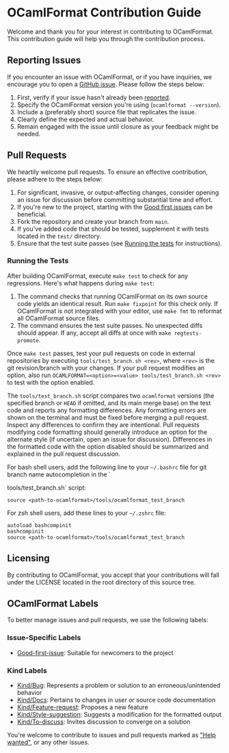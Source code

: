 # OCamlFormat Contribution Guide

Welcome and thank you for your interest in contributing to OCamlFormat. This contribution guide will help you through the contribution process.

## Reporting Issues

If you encounter an issue with OCamlFormat, or if you have inquiries, we encourage you to open a [GitHub issue](https://github.com/ocaml-ppx/ocamlformat/issues/). Please follow the steps below:

1. First, verify if your issue hasn't already been [reported](https://github.com/ocaml-ppx/ocamlformat/issues/).
2. Specify the OCamlFormat version you're using (`ocamlformat --version`).
3. Include a (preferably short) source file that replicates the issue.
4. Clearly define the expected and actual behavior.
5. Remain engaged with the issue until closure as your feedback might be needed.

## Pull Requests

We heartily welcome pull requests. To ensure an effective contribution, please adhere to the steps below:

1. For significant, invasive, or output-affecting changes, consider opening an issue for discussion before committing substantial time and effort.
2. If you're new to the project, starting with the [Good first issues](https://github.com/ocaml-ppx/ocamlformat/issues?utf8=%E2%9C%93&q=is%3Aissue+is%3Aopen+label%3A%22Good-first-issue+%3Agreen_heart%3A%22) can be beneficial.
3. Fork the repository and create your branch from `main`.
4. If you've added code that should be tested, supplement it with tests located in the `test/` directory.
5. Ensure that the test suite passes (see [Running the tests](#running-the-tests) for instructions).

### Running the Tests

After building OCamlFormat, execute `make test` to check for any regressions. Here's what happens during `make test`:

1. The command checks that running OCamlFormat on its own source code yields an identical result. Run `make fixpoint` for this check only. If OCamlFormat is not integrated with your editor, use `make fmt` to reformat all OCamlFormat source files.
2. The command ensures the test suite passes. No unexpected diffs should appear. If any, accept all diffs at once with `make regtests-promote`.

Once `make test` passes, test your pull requests on code in external repositories by executing `tools/test_branch.sh <rev>`, where `<rev>` is the git revision/branch with your changes. If your pull request modifies an option, also run `OCAMLFORMAT=<option>=<value> tools/test_branch.sh <rev>` to test with the option enabled.

The `tools/test_branch.sh` script compares two `ocamlformat` versions (the specified branch or `HEAD` if omitted, and its main merge base) on the test code and reports any formatting differences. Any formatting errors are shown on the terminal and must be fixed before merging a pull request. Inspect any differences to confirm they are intentional. Pull requests modifying code formatting should generally introduce an option for the alternate style (if uncertain, open an issue for discussion). Differences in the formatted code with the option disabled should be summarized and explained in the pull request discussion.

For bash shell users, add the following line to your `~/.bashrc` file for git branch name autocompletion in the `

tools/test_branch.sh` script:
```
source <path-to-ocamlformat>/tools/ocamlformat_test_branch
```
For zsh shell users, add these lines to your `~/.zshrc` file:
```
autoload bashcompinit
bashcompinit
source <path-to-ocamlformat>/tools/ocamlformat_test_branch
```

## Licensing

By contributing to OCamlFormat, you accept that your contributions will fall under the LICENSE located in the root directory of this source tree.

## OCamlFormat Labels

To better manage issues and pull requests, we use the following labels:

### Issue-Specific Labels

- [Good-first-issue](https://github.com/ocaml-ppx/ocamlformat/labels/Good-first-issue%20%3A%2B1%3A): Suitable for newcomers to the project

### Kind Labels

- [Kind/Bug](https://github.com/ocaml-ppx/ocamlformat/labels/Kind%2FBug%20%3Ax%3A): Represents a problem or solution to an erroneous/unintended behavior
- [Kind/Docs](https://github.com/ocaml-ppx/ocamlformat/labels/Kind%2Fdocs): Pertains to changes in user or source code documentation
- [Kind/Feature-request](https://github.com/ocaml-ppx/ocamlformat/labels/Kind%2Ffeature-request): Proposes a new feature
- [Kind/Style-suggestion](https://github.com/ocaml-ppx/ocamlformat/labels/Kind%2Fstyle-suggestion): Suggests a modification for the formatted output
- [Kind/To-discuss](https://github.com/ocaml-ppx/ocamlformat/labels/Kind%2Fto-discuss): Invites discussion to converge on a solution

You're welcome to contribute to issues and pull requests marked as ["Help wanted"](https://github.com/ocaml-ppx/ocamlformat/labels/Help-wanted%20%3Awarning%3A), or any other issues.

